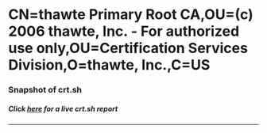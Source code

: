 # CN=thawte Primary Root CA,OU=(c) 2006 thawte\, Inc. - For authorized use only,OU=Certification Services Division,O=thawte\, Inc.,C=US
### Snapshot of crt.sh
##### Click [here](https://crt.sh/?serial=224763DF36175C6B02FC07E6F53BF1FA) for a live crt.sh report

---
